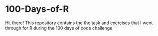 # 100-Days-of-R
Hi, there! This repository contains the the task and exercises that I went through for R during the 100 days of code challenge

<a href= "100DOC1/100DOC-1.html"> </a>
